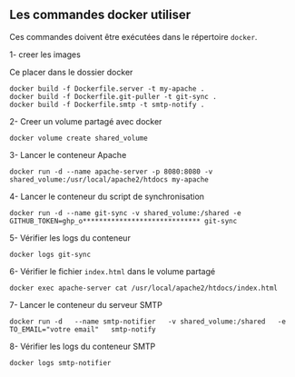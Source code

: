 ## Les commandes docker utiliser

Ces commandes doivent être exécutées dans le répertoire `docker`.


1- creer les images 

Ce placer dans le dossier docker

```code
docker build -f Dockerfile.server -t my-apache .
docker build -f Dockerfile.git-puller -t git-sync .
docker build -f Dockerfile.smtp -t smtp-notify .
```

2- Creer un volume partagé avec docker

```code
docker volume create shared_volume
```

3- Lancer le conteneur Apache

```code
docker run -d --name apache-server -p 8080:8080 -v shared_volume:/usr/local/apache2/htdocs my-apache
```

4- Lancer le conteneur du script de synchronisation

```code
docker run -d --name git-sync -v shared_volume:/shared -e GITHUB_TOKEN=ghp_o***************************** git-sync

```

5- Vérifier les logs du conteneur

```code
docker logs git-sync
```

6- Vérifier le fichier `index.html` dans le volume partagé

```code
docker exec apache-server cat /usr/local/apache2/htdocs/index.html
```


7- Lancer le conteneur du serveur SMTP

```code
docker run -d   --name smtp-notifier   -v shared_volume:/shared   -e TO_EMAIL="votre email"   smtp-notify
```

8- Vérifier les logs du conteneur SMTP

```code
docker logs smtp-notifier
```
